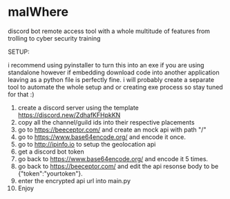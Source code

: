 # malWhere
discord bot remote access tool with a whole multitude of features from trolling to cyber security training


SETUP:

i recommend using pyinstaller to turn this into an exe if you are using standalone however if embedding download code into another application leaving as a python file is perfectly fine. i will probably create a separate tool to automate the whole setup and or creating exe process so stay tuned for that :)

1. create a discord server using the template https://discord.new/ZdhafKFHpkKN
2. copy all the channel/guild ids into their respective placements
3. go to https://beeceptor.com/ and create an mock api with path "/"
4. go to https://www.base64encode.org/ and encode it once.
5. go to http://ipinfo.io to setup the geolocation api
6. get a discord bot token
7. go back to https://www.base64encode.org/ and encode it 5 times.
8. go back to https://beeceptor.com/ and edit the api resonse body to be {"token":"yourtoken"}.
9. enter the encrypted api url into main.py
10. Enjoy
